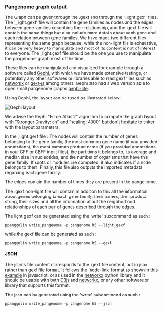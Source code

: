 ### Pangenome graph output

The Graph can be given through the .gexf and through the '_light.gexf' files. The '_light.gexf' file will contain the gene families as nodes and the edges between gene families describing their relationship, and the .gexf file will contain the same things but also include more details about each gene and each relation between gene families. 
We have made two different files representing the same graph because, while the non-light file is exhaustive, it can be very heavy to manipulate and most of its content is not of interest to everyone. The _light.gexf file should be the one you use to manipulate the pangenome graph most of the time.

These files can be manipulated and visualized for example through a software called [Gephi](https://gephi.org/), with which we have made extensive testings, or potentially any other softwares or libraries able to read gexf files such as [networkx](https://networkx.github.io/documentation/stable/index.html) or [gexf-js](https://github.com/raphv/gexf-js) among others. Gephi also had a web version able to open small pangenome graphs [gephi-lite](https://gephi.org/gephi-lite/).

Using Gephi, the layout can be tuned as illustrated below:

![Gephi layout](../../_static/gephi.gif)

We advise the Gephi "Force Atlas 2" algorithm to compute the graph layout with "Stronger Gravity: on" and "scaling: 4000" but don't hesitate to tinker with the layout parameters.

In the _light.gexf file : 
The nodes will contain the number of genes belonging to the gene family, the most common gene name (if you provided annotations), the most common product name (if you provided annotations in your GFF or GBFF input files), the partitions it belongs to, its average and median size in nucleotides, and the number of organisms that have this gene family. If spots or modules are computed, it also indicates if a node belongs to them. Finally, this file also outputs the imported metadata regarding each gene family.

The edges contain the number of times they are present in the pangenome.

The .gexf non-light file will contain in addition to this all the information about genes belonging to each gene family, their names, their product string, their sizes and all the information about the neighborhood relationships of each pair of genes described through the edges.

The light gexf can be generated using the 'write' subcommand as such : 

`ppanggolin write_pangenome -p pangenome.h5 --light_gexf`

while the gexf file can be generated as such : 

`ppanggolin write_pangenome -p pangenome.h5 --gexf`

#### JSON
The json's file content corresponds to the .gexf file content, but in json rather than gexf file format. It follows the 'node-link' format as shown in [this example](https://observablehq.com/@d3/force-directed-graph) in javascript, or as used in the [networkx](https://networkx.github.io/documentation/stable/reference/readwrite/json_graph.html) python library and it should be usable with both [D3js](https://d3js.org/) and [networkx](https://networkx.github.io/documentation/stable/index.html), or any other software or library that supports this format.

The json can be generated using the 'write' subcommand as such : 

`ppanggolin write_pangenome -p pangenome.h5 --json`
